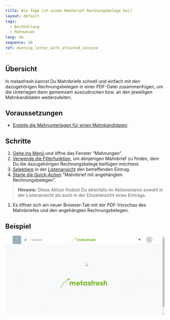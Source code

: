 ```yaml
---
title: Wie füge ich einem Mahnbrief Rechnungsbelege bei?
layout: default
tags:
  - Buchhaltung
  - Mahnwesen
lang: de
sequence: 20
ref: dunning_letter_with_attached_invoice
---
```


## Übersicht
In metasfresh kannst Du Mahnbriefe schnell und einfach mit den dazugehörigen Rechnungsbelegen in einer PDF-Datei zusammenfügen, um die Unterlagen dann gemeinsam auszudrucken bzw. an den jeweiligen Mahnkandidaten weiterzuleiten.

## Voraussetzungen
- [Erstelle die Mahnunterlagen für einen Mahnkandidaten](Mahnlauf).

## Schritte
1. [Gehe ins Menü](Menu) und öffne das Fenster "Mahnungen".
1. [Verwende die Filterfunktion](Filterfunktion), um denjenigen Mahnbrief zu finden, dem Du die dazugehörigen Rechnungsbelege beifügen möchtest.
1. [Selektiere](AuswahlBelege) in der [Listenansicht](Ansichten) den betreffenden Eintrag.
1. [Starte die Quick-Action](AktionStarten) "Mahnbrief mit angehängten Rechnungsbelegen".
 >**Hinweis:** Diese Aktion findest Du ebenfalls im Aktionsmenü sowohl in der Listenansicht als auch in der Einzelansicht eines Eintrags.

1. Es öffnet sich ein neuer Browser-Tab mit der PDF-Vorschau des Mahnbriefes und den angehängten Rechnungsbelegen.

## Beispiel
![](assets/Mahnbrief_mit_Rechnung.gif)
